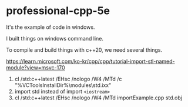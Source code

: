 ﻿# professional-cpp-5e

It's the example of code in windows.

I built things on windows command line.

To compile and build things with c++20, we need several things.

https://learn.microsoft.com/ko-kr/cpp/cpp/tutorial-import-stl-named-module?view=msvc-170

1. cl /std:c++latest /EHsc /nologo /W4 /MTd /c "%VCToolsInstallDir%\modules\std.ixx"
2. import std instead of import ```<iostream>```
3. cl /std:c++latest /EHsc /nologo /W4 /MTd importExample.cpp std.obj
